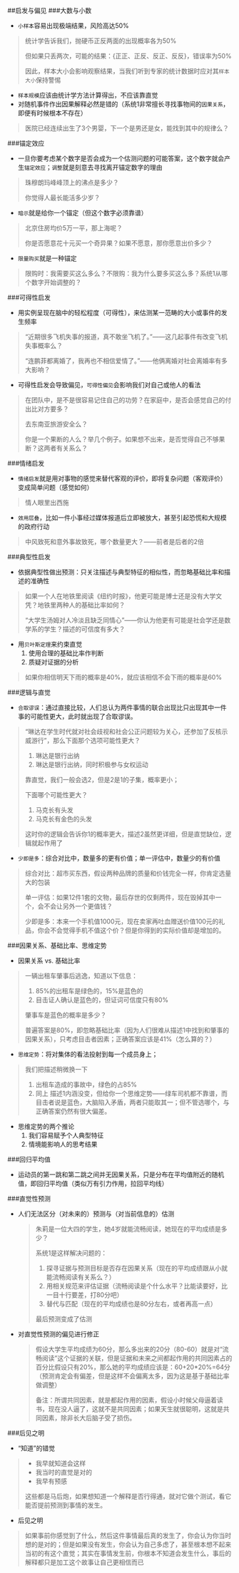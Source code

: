 



##启发与偏见
###大数与小数
* `小样本`容易出现极端结果，风险高达50%
> 统计学告诉我们，抛硬币正反两面的出现概率各为50%
>
> 但如果只丢两次，可能的结果：{正正、正反、反正、反反}，错误率为50%
>
> 因此，样本大小会影响观察结果，当我们听到专家的统计数据时应对其`样本大小`保持警惕
>
* `样本规模`应该由统计学方法计算得出，不应该靠直觉
* 对随机事件作出因果解释必然是错的（系统1非常擅长寻找事物间的`因果关系`，即便有时候根本不存在）
> 医院已经连续出生了3个男婴，下一个是男还是女，能找到其中的规律么？

###锚定效应
* 一旦你要考虑某个数字是否会成为一个估测问题的可能答案，这个数字就会产生`锚定效应`；`调整`就是刻意去寻找离开锚定数字的理由
> 珠穆朗玛峰峰顶上的沸点是多少？
>
> 你觉得人最长能活多少岁？
* `暗示`就是给你一个锚定（但这个数字必须靠谱）
> 北京住房均价5万一平，那上海呢？
>
> 你是否愿意花十元买一个奇异果？如果不愿意，那你愿意出价多少？
* `限量购买`就是一种锚定
> 限购时：我需要买这么多么？不限购：我为什么要多买这么多？系统1从哪个数字开始调整的？

###可得性启发
* 用实例呈现在脑中的轻松程度（可得性），来估测某一范畴的大小或事件的发生频率
> “近期很多飞机失事的报道，真不敢坐飞机了。”——这几起事件有改变飞机失事概率么？
>
> “连鹏菲都离婚了，我再也不相信爱情了。”——他俩离婚对社会离婚率有多大影响？
* 可得性启发会导致偏见，`可得性偏见`会影响我们对自己或他人的看法
> 在团队中，是不是很容易记住自己的功劳？在家庭中，是否会感觉自己的付出比对方要多？
>
> 去东南亚旅游安全么？
>
> 你是一个果断的人么？举几个例子。如果想不出来，是否觉得自己不够果断？这两者有关系么？

###情绪启发
* `情绪启发`就是用对事物的感觉来替代客观的评价，即将复杂问题（客观评价）变成简单问题（感觉如何）
> 情人眼里出西施
* `效用层叠`，比如一件小事经过媒体报道后立即被放大，甚至引起恐慌和大规模的政府行动
> 中风致死和意外事故致死，哪个数量更大？——前者是后者的2倍

###典型性启发
* 依据典型性做出预测：只关注描述与典型特征的相似性，而忽略基础比率和描述的准确性
> 如果一个人在地铁里阅读《纽约时报》，他更可能是博士还是没有大学文凭？地铁里两种人的基础比率如何？
> 
> “大学生汤姆对人冷淡且缺乏同情心”——你认为他更有可能是社会学还是数学系的学生？描述的可信度有多大？
* 用`贝叶斯定理`来约束直觉
	1. 使用合理的基础比率作判断
	2. 质疑对证据的分析
> 如果你相信明天下雨的概率是40%，就应该相信不会下雨的概率是60%

###逻辑与直觉
* `合取谬误`：通过直接比较，人们总认为两件事情的联合出现比只出现其中一件事的可能性更大，此时就出现了合取谬误。
> “琳达在学生时代就对社会歧视和社会公正问题较为关心，还参加了反核示威游行”，那么下面那个选项可能性更大？
> 
> 1. 琳达是银行出纳
> 1. 琳达是银行出纳，同时积极参与女权运动
>
> 靠直觉，我们一般会选2，但是2是1的子集，概率更小；
>
> 下面哪个可能性更大？
>
> 1. 马克长有头发
> 2. 马克长有金色的头发
>
> 这时你的逻辑会告诉你1的概率更大，描述2虽然更详细，但是直觉缺位，逻辑就起作用了
* `少即是多`：综合对比中，数量多的更有价值；单一评估中，数量少的有价值
> 综合对比：超市买东西，假设两种品牌的质量和价钱完全一样，你肯定选量大的包装
>
> 单一评估：如果12件1套的文物，最后存世的仅剩两件，现在毁掉其中一个，会不会让另外一个更值钱？
>
> 少即是多：本来一个手机值1000元，现在卖家再吐血赠送价值100元的礼品，你会不会觉得手机不值这个价？但是你得到的实际价值却是增加的。

###因果关系、基础比率、思维定势
* 因果关系 vs. 基础比率
> 一辆出租车肇事后逃逸，知道以下信息：
>
> 1. 85%的出租车是绿色的，15%是蓝色的
> 2. 目击证人确认是蓝色的，但证词可信度只有80%
>
> 肇事车是蓝色的概率是多少？
> 
> 普遍答案是80%，即忽略基础比率（因为人们很难从描述1中找到和肇事的因果关系），只考虑目击者因素；正确答案应该是41%（怎么算的？）
* `思维定势`：将对集体的看法投射到每一个成员身上；
> 我们把描述稍微换一下
>
> 1. 出租车造成的事故中，绿色的占85%
> 2. 同上
> 描述1内涵没变，但给你一个思维定势——绿车司机都不靠谱，而目击者说是蓝色，大脑陷入矛盾，两者只能取其一；但不管选哪个，与正确答案仍然有很大偏差。

* 思维定势的两个推论
	1. 我们容易赋予个人典型特征
	1. 情境能影响人的思考结果

###回归平均值
* 运动员的第一跳和第二跳之间并无因果关系，只是分布在平均值附近的随机值，即回归平均值（类似万有引力作用，拉回平均线）

###直觉性预测
* 人们无法区分（对未来的）预测与（对当前信息的）估测
	> 朱莉是一位大四的学生，她4岁就能流畅阅读，她现在的平均成绩是多少？
	>
	> 系统1是这样解决问题的：
	>
	> 1. 探寻证据与预测目标是否存在因果关系（现在的平均成绩跟从小就能流畅阅读有关系么？）
	> 2. 用相关规范来评估证据（流畅阅读是个什么水平？比能读要好，比一目十行要差，打80分吧）
	> 3. 替代与匹配（现在的平均成绩也是80分左右，或者再高一点）
	> 
	> 最后预测变成了估测

* 对直觉性预测的偏见进行修正
	> 假设大学生平均成绩为60分，那么多出来的20分（80-60）就是对“流畅阅读”这个证据的关联，但是证据和未来之间都起作用的共同因素占的百分比假设只有20%，那么她的平均成绩应该是：60+20*20%=64分（预测肯定会有偏差，但是这样不会偏离太多，因为这是基于基础比率做调整）
	>
	> 备注：所谓共同因素，就是都起作用的因素，假设小时候父母逼着读书，现在没人逼了，这就不是共同因素；如果天生就很聪明，这就是共同因素，除非长大后脑子受了损伤。

###后见之明
* “知道”的错觉
> * 我早就知道会这样
> * 我当时的直觉是对的
> * 我早有预感
>
> 这些都是马后炮，如果想知道一个解释是否行得通，就对它做个测试，看它能否提前预测到事情的发生。

* 后见之明
> 如果事前你感觉到了什么，然后这件事情最后真的发生了，你会认为你当时想的是对的；但是如果没有发生，你会认为自己多虑了，甚至根本想不起来当初的有这个直觉；其实在事情发生前，你根本不知道会发生什么，事后的解释都只是加工这个故事让自己更相信而已

